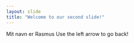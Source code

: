 ```yaml
---
layout: slide
title: "Welcome to our second slide!"
---
```

Mit navn er Rasmus
Use the left arrow to go back!

